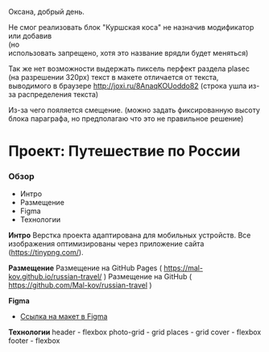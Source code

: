 Оксана, добрый день.

Не смог реализовать блок "Куршская коса" не назначив модификатор или добавив <br> (но <br> использовать запрещено, хотя это название врядли будет меняться)

Так же нет возможности выдержать пиксель перфект раздела plasec (на разрешении 320px)
текст в макете отличается от текста, выводимого в браузере
http://joxi.ru/8AnaqKOUoddo82 (строка ушла из-за распределения текста)

Из-за чего пояляется смещение. (можно задать фиксированную высоту блока параграфа, но предполагаю что это не правильное решение)






# Проект: Путешествие по России

### Обзор
* Интро
* Размещение
* Figma
* Технологии

**Интро**
Верстка проекта адаптирована для мобильных устройств.
Все изображения оптимизированы через приложение сайта (https://tinypng.com/).

**Размещение**
Размещение на GitHub Pages ( https://mal-kov.github.io/russian-travel/ )
Размещение на GitHub ( https://github.com/Mal-kov/russian-travel )


**Figma**
* [Ссылка на макет в Figma](https://www.figma.com/file/5S2WSbEFL6awjVWJ0NWL8Q/Sprint-3_-Russia-_-desktop-mobile?node-id=28503%3A0)

**Технологии**
header      - flexbox
photo-grid  - grid
places      - grid
cover       - flexbox
footer      - flexbox

